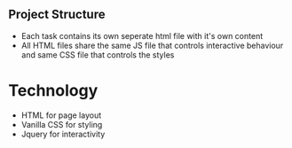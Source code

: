 ## Project Structure ##
- Each task contains its own seperate html file with it's own content
- All HTML files share the same JS file that controls interactive behaviour and same CSS file that controls the styles

# Technology #
- HTML for page layout
- Vanilla CSS for styling
- Jquery for interactivity
